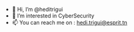 - 👋 Hi, I’m @heditrigui
- 👀 I’m interested in CyberSecurity
- 📫 You can reach me on : hedi.trigui@esprit.tn

<!---
heditrigui/heditrigui is a ✨ special ✨ repository because its `README.md` (this file) appears on your GitHub profile.
You can click the Preview link to take a look at your changes.
--->
